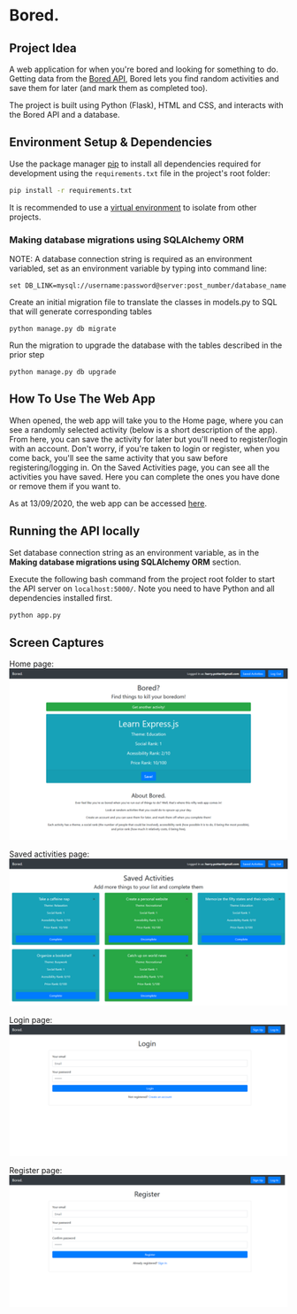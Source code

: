 # Bored.

## Project Idea

A web application for when you're bored and looking for something to do. Getting data from the [Bored API](https://www.boredapi.com/), Bored lets you find random activities and save them for later (and mark them as completed too).

The project is built using Python (Flask), HTML and CSS, and interacts with the Bored API and a database.

## Environment Setup & Dependencies

Use the package manager [pip](https://pip.pypa.io/en/stable/) to install all dependencies required for development using the `requirements.txt` file in the project's root folder:

```bash
pip install -r requirements.txt
```
It is recommended to use a [virtual environment](https://docs.python.org/3/library/venv.html) to isolate from other projects.

### Making database migrations using SQLAlchemy ORM

NOTE: A database connection string is required as an environment variabled, set as an environment variable by typing into command line:
```
set DB_LINK=mysql://username:password@server:post_number/database_name
```

Create an initial migration file to translate the classes in models.py to SQL that will generate corresponding tables
```
python manage.py db migrate
```
Run the migration to upgrade the database with the tables described in the prior step
```
python manage.py db upgrade
```

## How To Use The Web App

When opened, the web app will take you to the Home page, where you can see a randomly selected activity (below is a short description of the app). From here, you can save the activity for later but you'll need to register/login with an account. Don't worry, if you're taken to login or register, when you come back, you'll see the same activity that you saw before registering/logging in.
On the Saved Activities page, you can see all the activities you have saved. Here you can complete the ones you have done or remove them if you want to.

As at 13/09/2020, the web app can be accessed [here](https://bored-app.azurewebsites.net/).

## Running the API locally

Set database connection string as an environment variable, as in the **Making database migrations using SQLAlchemy ORM** section.

Execute the following bash command from the project root folder to start the API server on `localhost:5000/`. Note you need to have Python and all dependencies installed first.
```bash
python app.py
```

## Screen Captures
Home page:
![Home page](img/main.png)

Saved activities page:
![Saved activities](img/saved.png)

Login page:
![Login](img/login.png)

Register page:
![Register](img/register.png)